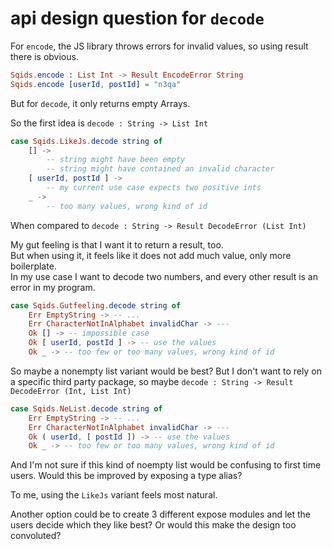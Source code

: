 # api design question for `decode`

For `encode`, the JS library throws errors for invalid values, so using result there is obvious. 

```elm
Sqids.encode : List Int -> Result EncodeError String
Sqids.encode [userId, postId] = "n3qa"
```

But for `decode`, it only returns empty Arrays.

So the first idea is `decode : String -> List Int`

```elm
case Sqids.LikeJs.decode string of
    [] -> 
        -- string might have been empty
        -- string might have contained an invalid character
    [ userId, postId ] ->
        -- my current use case expects two positive ints
    _ ->
        -- too many values, wrong kind of id
```

When compared to `decode : String -> Result DecodeError (List Int)`

My gut feeling is that I want it to return a result, too.  
But when using it, it feels like it does not add much value, only more boilerplate.  
In my use case I want to decode two numbers, and every other result is an error in my program.

```elm
case Sqids.Gutfeeling.decode string of
    Err EmptyString -> -- ...
    Err CharacterNotInAlphabet invalidChar -> ---
    Ok [] -> -- impossible case
    Ok [ userId, postId ] -> -- use the values
    Ok _ -> -- too few or too many values, wrong kind of id
```

So maybe a nonempty list variant would be best? But I don't want to rely on a specific third party package, so maybe `decode : String -> Result DecodeError (Int, List Int)`

```elm
case Sqids.NeList.decode string of
    Err EmptyString -> -- ...
    Err CharacterNotInAlphabet invalidChar -> ---
    Ok ( userId, [ postId ]) -> -- use the values
    Ok _ -> -- too few or too many values, wrong kind of id
```

And I'm not sure if this kind of noempty list would be confusing to first time users.
Would this be improved by exposing a type alias?

To me, using the `LikeJs` variant feels most natural.

Another option could be to create 3 different expose modules and let the users decide which they like best? Or would this make the design too convoluted?
